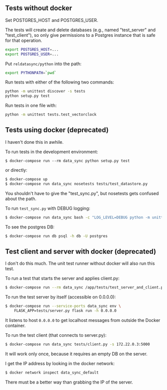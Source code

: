 Tests without docker
--------------------

Set POSTGRES_HOST and POSTGRES_USER.

The tests will create and delete databases (e.g., named "test_server"
and "test_client"), so only give permissions to a Postgres instance
that is safe for that operation.

```bash
export POSTGRES_HOST=...
export POSTGRES_USER=...
```

Put `reldatasync/python` into the path:

```bash
export PYTHONPATH=`pwd`
```

Run tests with either of the following two commands:

```bash
python -m unittest discover -s tests
python setup.py test
```

Run tests in one file with:

```bash
python -m unittest tests.test_vectorclock
```

Tests using docker (deprecated)
-------------------------------

I haven't done this in awhile.

To run tests in the development environment:

```
$ docker-compose run --rm data_sync python setup.py test
```

or directly:

```bash
$ docker-compose up
$ docker-compose run data_sync nosetests tests/test_datastore.py
```

You shouldn't have to give the "test_sync.py", but
nosetests gets confused about the path.

To run `test_sync.py` with DEBUG logging:

```bash
$ docker-compose run data_sync bash -c "LOG_LEVEL=DEBUG python -m unittest tests.test_sync"
```

To see the postgres DB:

```bash
$ docker-compose run db psql -h db -U postgres
```

Test client and server with docker (deprecated)
-----------------------------------------------

I don't do this much.  The unit test runner without docker will also
run this test.


To run a test that starts the server and applies client.py:

```bash
$ docker-compose run --rm data_sync /app/tests/test_server_and_client.py
```


To run the test server by itself (accessible on 0.0.0.0):

```bash
$ docker-compose run --service-ports data_sync env \
    FLASK_APP=tests/server.py flask run -h 0.0.0.0
```

It listens to host `0.0.0.0` to get localhost messages from outside
the Docker container.

To run the test client (that connects to server.py):

```bash
$ docker-compose run data_sync tests/client.py -s 172.22.0.3:5000
```

It will work only once, because it requires an empty DB on the server.

I get the IP address by looking in the docker network:

```bash
$ docker network inspect data_sync_default
```

There must be a better way than grabbing the IP of the server.
